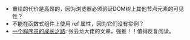 - 重绘的代价是高昂的，因为浏览器必须验证DOM树上其他节点元素的可见性？
- 不能在函数式组件上使用 ref 属性，因为它们没有实例？
- [一个程序员的成长之路](https://github.com/fouber/blog/issues/41): 张云龙大佬的文章，强推！！值得反复阅读。

